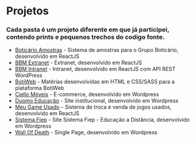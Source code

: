 # Projetos

### Cada pasta é um projeto diferente em que já participei, contendo prints e pequenos trechos do codigo fonte.

- [Boticário Amostras](https://github.com/therealeddy/projects/tree/master/amostras) - Sistema de amostras para o Grupo Boticário, desenvolvido em ReactJS
- [BBM Extranet](https://github.com/therealeddy/projects/tree/master/bbm-extranet) - Extranet, desenvolvido em ReactJS
- [BBM Intranet](https://github.com/therealeddy/projects/tree/master/bbm-intranet) - Intranet, desenvolvido em ReactJS com API REST WordPress
- [BotiWeb](https://github.com/therealeddy/projects/tree/master/botiweb) - Matérias desenvolvidas em HTML e CSS/SASS para a plataforma BotiWeb
- [Ciello Móveis](https://github.com/therealeddy/projects/tree/master/ciello-moveis) - E-commerce, desenvolvido em Wordpress
- [Duomo Educação](https://github.com/therealeddy/projects/tree/master/duomo-educacao) - Site institucional, desenvolvido em Wordpress
- [Meu Game Usado](https://github.com/therealeddy/projects/tree/master/meu-game-usado) - Sistema de troca e venda de jogos usados, desenvolvido em ReactJS
- [Sistema Fiep](https://github.com/therealeddy/projects/tree/master/sistema-fiep) - Site Sistema Fiep - Educação a Distância, desenvolvido em Wordpress
- [Wall Of Death](https://github.com/therealeddy/projects/tree/master/wall-of-death) - Single Page, desenvolvido em Wordpress
